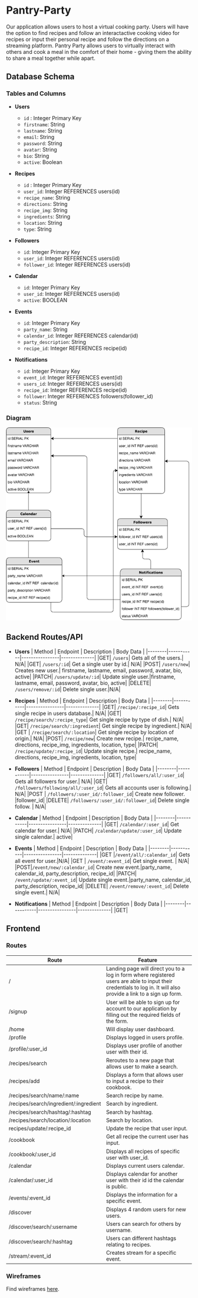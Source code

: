# Pantry-Party
Our application allows users to host a virtual cooking party. Users will have the option to find recipes and follow an interactactive cooking video for recipes or input their personal recipe and follow the directions on a streaming platform. Pantry Party allows users to virtually interact with others and cook a meal in the comfort of their home - giving them the ability to share a meal together while apart.

## Database Schema
### Tables and Columns 
* __Users__
  * `id` : Integer Primary Key
  * `firstname`: String
  * `lastname`: String
  * `email`: String
  * `password`: String
  * `avatar`: String
  * `bio`: String
  * `active`: Boolean
  
* __Recipes__
  * `id` : Integer Primary Key
  * `user_id`: Integer REFERENCES users(id)
  * `recipe_name`: String
  * `directions`: String
  * `recipe_img`: String
  * `ingredients`: String
  * `location`: String
  * `type`: String
  
* __Followers__
  * `id`: Integer Primary Key
  * `user_id`: Integer REFERENCES users(id)
  * `follower_id`: Integer REFERENCES users(id)
  
* __Calendar__
  * `id`: Integer Primary Key
  * `user_id`: Integer REFERENCES users(id)
  * `active`: BOOLEAN
  
* __Events__
  * `id`: Integer Primary Key
  * `party_name`: String
  * `calendar_id`: Integer REFERENCES calendar(id)
  * `party_description`: String
  * `recipe_id`: Integer REFERENCES recipe(id)
  
* __Notifications__
  * `id`: Integer Primary Key
  * `event_id`: Integer REFERENCES event(id)
  * `users_id`: Integer REFERENCES users(id)
  * `recipe_id`: Integer REFERENCES recipe(id)
  * `follower`: Integer REFERENCES followers(follower_id)
  * `status`: String

### Diagram 
![database](./assets/database_schemaG7.png)

## Backend Routes/API
* __Users__
  | Method | Endpoint  | Description    | Body Data    |
  |--------|-----------|----------------|--------------|
  |GET| `/users`| Gets all of the users.| N/A|
  |GET| `/users/:id`| Get a single user by id.| N/A|
  |POST| `/users/new`| Creates new user.| firstname, lastname, email, password, avatar, bio, active|
  |PATCH| `/users/update/:id`| Update single user.|firstname, lastname, email, password, avatar, bio, active|
  |DELETE| `/users/remove/:id`| Delete single user.|N/A|

* __Recipes__
  | Method | Endpoint  | Description    | Body Data    |
  |--------|-----------|----------------|--------------|
  |GET| `/recipe/:recipe_id`| Gets single recipe in users database.| N/A|
  |GET| `/recipe/search/:recipe_type`| Get single recipe by type of dish.| N/A|
  |GET| `/recipe/search/:ingredient`| Get single recipe by ingredient.| N/A|
  |GET | `/recipe/search/:location`| Get single recipe by location of origin.| N/A|
  |POST| `/recipe/new`| Create new recipe.| recipe_name, directions, recipe_img, ingredients, location, type|
  |PATCH| `/recipe/update/:recipe_id`| Update single recipe.| recipe_name, directions, recipe_img, ingredients, location, type|
 
* __Followers__
  | Method | Endpoint  | Description    | Body Data    |
  |--------|-----------|----------------|--------------|
  |GET| `/followers/all/:user_id`| Gets all followers for user.| N/A|
  |GET| `/followers/following/all/:user_id`| Gets all accounts user is following.| N/A|
  |POST | `/followers/:user_id/:follower_id`| Create new follower. |follower_id|
  |DELETE| `/followers/:user_id/:follower_id`| Delete single follow. | N/A|
  
* __Calendar__
  | Method | Endpoint  | Description    | Body Data    |
  |--------|-----------|----------------|--------------|
  |GET| `/calendar/:user_id`| Get calendar for user.| N/A|
  |PATCH| `/calendar/update/:user_id`| Update single calendar.| active|
  
* __Events__
  | Method | Endpoint  | Description    | Body Data    |
  |--------|-----------|----------------|--------------|
  |GET |`/event/all/:calendar_id`| Gets all event for user.|N/A|
  |GET | `/event/:event_id`| Get single event. | N/A|
  |POST|`/event/new/:calendar_id`| Create new event.|party_name, calendar_id, party_description, recipe_id|
  |PATCH| `/event/update/:event_id`| Update single event.|party_name, calendar_id, party_description, recipe_id|
  |DELETE| `/event/remove/:event_id`| Delete single event.| N/A|
  
* __Notifications__
  | Method | Endpoint  | Description    | Body Data    |
  |--------|-----------|----------------|--------------|
  |GET|

## Frontend
### Routes
| Route | Feature  |
|--------|-----------|
|/ | Landing page will direct you to a log in form where registered users are able to input their credentials to log in. It will also provide a link to a sign up form.|
|/signup| User will be able to sign up for account to our application by filling out the required fields of the form.|
|/home| Will display user dashboard.|
|/profile| Displays logged in users profile.|
|/profile/:user_id| Displays user profile of another user with their id.|
|/recipes/search| Reroutes to a new page that allows user to make a search.|
|/recipes/add| Displays a form that allows user to input a recipe to their cookbook.|
|/recipes/search/name/:name| Search recipe by name.
|/recipes/search/ingredient/:ingredient| Search by ingredient.|
|/recipes/search/hashtag/:hashtag| Search by hashtag.|
|/recipes/search/location/:location| Search by location.|
|recipes/update/:recipe_id| Update the recipe that user input.|
|/cookbook|Get all recipe the current user has input.|
|/cookbook/:user_id|Displays all recipes of specific user with user_id.|
|/calendar|Displays current users calendar.|
|/calendar/:user_id| Displays calendar for another user with their id id the calendar is public.|
|/events/:event_id| Displays the information for a specific event.|
|/discover| Displays 4 random users for new users.|
|/discover/search/:username| Users can search for others by username.|
|/discover/search/:hashtag| Users can different hashtags relating to recipes.|
|/stream/:event_id|Creates stream for a specific event.|

### Wireframes
Find wireframes [here](./assets/wireframes.md).
